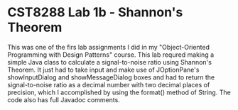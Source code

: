 # CST8288 Lab 1b - Shannon's Theorem
This was one of the firs lab assignments I did in my "Object-Oriented Programming with Design Patterns" course. This lab requred making a simple Java class to calculate a signal-to-noise ratio using Shannon's Theorem. It just had to take input and make use of JOptionPane's showInputDialog and showMessageDialog boxes and had to return the signal-to-noise ratio as a decimal number with two decimal places of precision, which I accomplished by using the format() method of String. The code also has full Javadoc comments.
